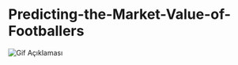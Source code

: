 # Predicting-the-Market-Value-of-Footballers
<html>
  <head>
    <!-- Başlık, stil ve diğer meta verileri buraya ekleyebilirsiniz -->
  </head>
  <body>
    <!-- Gif'i içeren HTML kodunu buraya ekleyin -->
    <img src="images/futbol.gif" alt="Gif Açıklaması">
  </body>
</html>
